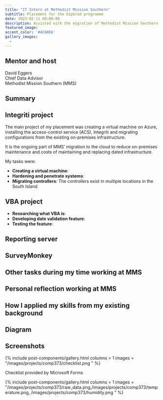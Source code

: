 ```yaml
---
title: "IT Intern at Methodist Mission Southern"
subtitle: Placement for the DipGrad programme
date: 2023-02-11 00:00:00
description: Assisted with the migration of Methodist Mission Southern's (MMS) on-premises services to the cloud. Had the opportunity to help other members of MMS, such as developing and assisting members with their common IT problems.
featured_image: 
accent_color: '#4C60E6'
gallery_images:
  - 
---
```


## Mentor and host
David Eggers  
Chief Data Advisor  
Methodist Mission Southern (MMS)  

## Summary


## Integriti project

The main project of my placement was creating a virtual machine on Azure, installing the access-control service (ACS), Integriti and migrating configurations from the existing on-premises infrastructure. 

It is the ongoing part of MMS’ migration to the cloud to reduce on-premises maintenance and costs of maintaining and replacing dated infrastructure.

My tasks were:

* **Creating a virtual machine**: 
* **Hardening and penetrate systems**: 
* **Migrating controllers**: The controllers exist in multiple locations in the South Island.

## VBA project


* **Researching what VBA is**: 
* **Developing date validation feature**: 
* **Testing the feature**: 

## Reporting server

## SurveyMonkey

## Other tasks during my time working at MMS


## Personal reflection working at MMS

## How I applied my skills from my existing background

## Diagram


## Screenshots

{% include post-components/gallery.html
	columns = 1
	images = "/images/projects/comp373/checklist.png
	"
%}

Checklist provided by Microsoft Forms

{% include post-components/gallery.html
	columns = 1
	images = "/images/projects/comp373/raw_data.png,/images/projects/comp373/temperature.png,
  /images/projects/comp373/humidity.png
	"
%}
